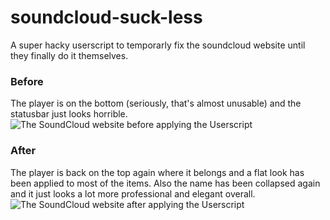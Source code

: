 soundcloud-suck-less
====================

A super hacky userscript to temporarly fix the soundcloud website until they finally do it themselves. 

### Before
The player is on the bottom (seriously, that's almost unusable) and the statusbar just looks horrible. 
![The SoundCloud website before applying the Userscript](http://i.imgur.com/VPCBEY7.png)

### After
The player is back on the top again where it belongs and a flat look has been applied to most of the items. Also the name has been collapsed again and it just looks a lot more professional and elegant overall. 
![The SoundCloud website after applying the Userscript](http://i.imgur.com/7tUSghk.png)
